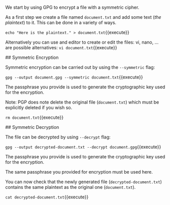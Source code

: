 We start by using GPG to encrypt a file with a symmetric cipher.

As a first step we create a file named `document.txt` and add some text (*the plaintext*) to it.
This can be done in a variety of ways.

`echo "Here is the plaintext." > document.txt`{{execute}}

Alternatively you can use and editor to create or edit the files: vi, nano, ... are possible alternatives:
`vi document.txt`{{execute}}


## Symmetric Encryption

Symmetric encryption can be carried out by using the `--symmetric` flag:

`gpg --output document.gpg --symmetric document.txt`{{execute}}

The passphrase you provide is used to generate the cryptographic key used for the encryption.

Note: PGP does note delete the original file (`document.txt`) which must be explicitly deleted if you wish so.

`rm document.txt`{{execute}}

## Symmetric Decryption

The file can be decrypted by using `--decrypt` flag:

`gpg --output decrypted-document.txt --decrypt document.gpg`{{execute}}

The passphrase you provide is used to generate the cryptographic key used for the encryption.

The same passphrase you provided for encryption must be used here.

You can now check that the newly generated file (`decrypted-document.txt`) contains the same plaintext as the original one (`document.txt`).

`cat decrypted-document.txt`{{execute}}




